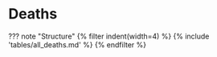 # Deaths

??? note "Structure"
{% filter indent(width=4) %}
{% include 'tables/all_deaths.md' %}
{% endfilter %}
